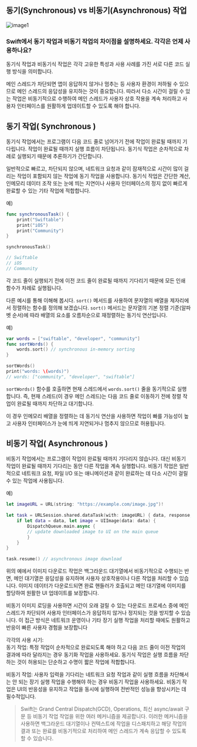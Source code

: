 ## 동기(Synchronous) vs 비동기(Asynchronous) 작업 

![image1](https://miro.medium.com/v2/resize:fit:828/format:webp/1*iOPsNyddAorJAZlhVguwJg.png)

### Swift에서 동기 작업과 비동기 작업의 차이점을 설명하세요. 각각은 언제 사용하나요?

동기식 작업과 비동기식 작업은 각각 고유한 특성과 사용 사례를 가진 서로 다른 코드 실행 방식을 의미합니다.  
  
메인 스레드가 차단되면 앱이 응답하지 않거나 멈추는 등 사용자 환경이 저하될 수 있으므로 메인 스레드의 응답성을 유지하는 것이 중요합니다. 따라서 다소 시간이 걸릴 수 있는 작업은 비동기적으로 수행하여 메인 스레드가 사용자 상호 작용을 계속 처리하고 사용자 인터페이스를 원활하게 업데이트할 수 있도록 해야 합니다.

## 동기 작업( Synchronous )
동기식 작업에서는 프로그램이 다음 코드 줄로 넘어가기 전에 작업이 완료될 때까지 기다립니다. 작업이 완료될 때까지 실행 흐름이 차단됩니다. 동기식 작업은 순차적으로 차례로 실행되기 때문에 추론하기가 간단합니다.  
  
일반적으로 빠르고, 차단되지 않으며, 네트워크 요청과 같이 잠재적으로 시간이 많이 걸리는 작업이 포함되지 않는 작업에 동기 작업을 사용합니다. 동기식 작업은 간단한 계산, 인메모리 데이터 조작 또는 눈에 띄는 지연이나 사용자 인터페이스의 정지 없이 빠르게 완료할 수 있는 기타 작업에 적합합니다. 
<div class="page-break" style="page-break-before: always;"></div>

예)
``` swift
func synchronousTask() {  
	print("Swiftable")  
	print("iOS")  
	print("Community")  
}  
  
synchronousTask()

// Swiftable  
// iOS  
// Community

```
각 코드 줄이 실행되기 전에 이전 코드 줄이 완료될 때까지 기다리기 때문에 모든 인쇄 함수가 차례로 실행됩니다. 
  
다른 예시를 통해 이해해 봅시다. `sort()` 메서드를 사용하여 문자열의 배열을 제자리에서 정렬하는 함수를 정의해 보겠습니다. `sort()` 메서드는 문자열의 기본 정렬 기준(알파벳 순서)에 따라 배열의 요소를 오름차순으로 재정렬하는 동기식 연산입니다.

예)
``` swift
var words = ["swiftable", "developer", "community"]  
func sortWords() {  
	words.sort() // synchronous in-memory sorting  
}  
  
sortWords()  
print("words: \(words)")  
// words: ["community", "developer", "swiftable"]

```

`sortWords()` 함수를 호출하면 현재 스레드에서 `words.sort()` 줄을 동기적으로 실행합니다. 즉, 현재 스레드(이 경우 메인 스레드)는 다음 코드 줄로 이동하기 전에 정렬 작업이 완료될 때까지 차단하고 대기합니다.  
  
이 경우 인메모리 배열을 정렬하는 데 동기식 연산을 사용하면 작업이 빠를 가능성이 높고 사용자 인터페이스가 눈에 띄게 지연되거나 멈추지 않으므로 허용됩니다.
<div class="page-break" style="page-break-before: always;"></div>

## 비동기 작업( Asynchronous )
비동기 작업에서는 프로그램이 작업이 완료될 때까지 기다리지 않습니다. 대신 비동기 작업이 완료될 때까지 기다리는 동안 다른 작업을 계속 실행합니다. 비동기 작업은 일반적으로 네트워크 요청, 파일 I/O 또는 애니메이션과 같이 완료하는 데 다소 시간이 걸릴 수 있는 작업에 사용됩니다.

예)
``` swift
let imageURL = URL(string: "https://example.com/image.jpg")!  
  
let task = URLSession.shared.dataTask(with: imageURL) { data, response, error in 
	if let data = data, let image = UIImage(data: data) {  
		DispatchQueue.main.async {  
		// update downloaded image to UI on the main queue  
		}  
	}  
}  
  
task.resume() // asynchronous image download
```

위의 예에서 이미지 다운로드 작업은 백그라운드 대기열에서 비동기적으로 수행되는 반면, 메인 대기열은 응답성을 유지하며 사용자 상호작용이나 다른 작업을 처리할 수 있습니다. 이미지 데이터가 다운로드되면 완료 핸들러가 호출되고 메인 대기열에 이미지를 할당하여 원활한 UI 업데이트를 보장합니다.  
  
비동기 이미지 로딩을 사용하면 시간이 오래 걸릴 수 있는 다운로드 프로세스 중에 메인 스레드가 차단되어 사용자 인터페이스가 응답하지 않거나 정지되는 것을 방지할 수 있습니다. 이 접근 방식은 네트워크 운영이나 기타 장기 실행 작업을 처리할 때에도 원활하고 반응이 빠른 사용자 경험을 보장합니다

각각의 사용 시기:  
동기 작업: 
특정 작업이 순차적으로 완료되도록 해야 하고 다음 코드 줄이 이전 작업의 결과에 따라 달라지는 경우 동기화 작업을 사용하세요. 동기식 작업은 실행 흐름을 차단하는 것이 허용되는 단순하고 수명이 짧은 작업에 적합합니다. 

비동기 작업: 
사용자 입력을 기다리는 네트워크 요청 작업과 같이 실행 흐름을 차단해서는 안 되는 장기 실행 작업을 수행해야 하는 경우 비동기 작업을 사용하세요. 비동기 작업은 UI의 반응성을 유지하고 작업을 동시에 실행하여 전반적인 성능을 향상시키는 데 필수적입니다.
<div class="page-break" style="page-break-before: always;"></div>

>Swift는 Grand Central Dispatch(GCD), Operations, 최신 async/await 구문 등 비동기 작업 작업을 위한 여러 메커니즘을 제공합니다. 이러한 메커니즘을 사용하면 백그라운드 대기열이나 컨텍스트에 작업을 디스패치하고 해당 작업의 결과 또는 완료를 비동기적으로 처리하여 메인 스레드가 계속 응답할 수 있도록 할 수 있습니다.